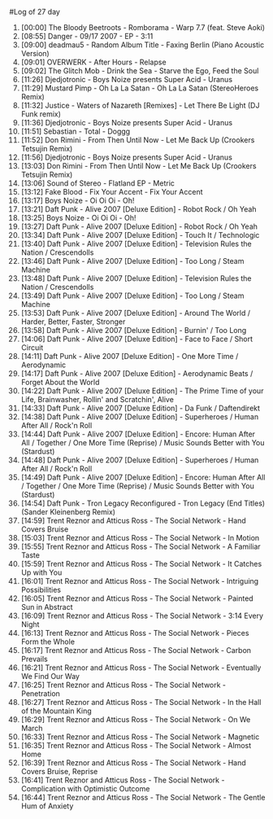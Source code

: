#Log of 27 day

1. [00:00] The Bloody Beetroots - Romborama - Warp 7.7 (feat. Steve Aoki)
1. [08:55] Danger - 09/17 2007 - EP - 3:11
1. [09:00] deadmau5 - Random Album Title - Faxing Berlin (Piano Acoustic Version)
1. [09:01] OVERWERK - After Hours - Relapse
1. [09:02] The Glitch Mob - Drink the Sea - Starve the Ego, Feed the Soul
1. [11:26] Djedjotronic - Boys Noize presents Super Acid - Uranus
1. [11:29] Mustard Pimp - Oh La La Satan - Oh La La Satan (StereoHeroes Remix)
1. [11:32] Justice - Waters of Nazareth [Remixes] - Let There Be Light (DJ Funk remix)
1. [11:36] Djedjotronic - Boys Noize presents Super Acid - Uranus
1. [11:51] Sebastian - Total - Doggg
1. [11:52] Don Rimini - From Then Until Now - Let Me Back Up (Crookers Tetsujin Remix)
1. [11:56] Djedjotronic - Boys Noize presents Super Acid - Uranus
1. [13:03] Don Rimini - From Then Until Now - Let Me Back Up (Crookers Tetsujin Remix)
1. [13:06] Sound of Stereo - Flatland EP - Metric
1. [13:12] Fake Blood - Fix Your Accent - Fix Your Accent
1. [13:17] Boys Noize - Oi Oi Oi - Oh!
1. [13:21] Daft Punk - Alive 2007 [Deluxe Edition] - Robot Rock / Oh Yeah
1. [13:25] Boys Noize - Oi Oi Oi - Oh!
1. [13:27] Daft Punk - Alive 2007 [Deluxe Edition] - Robot Rock / Oh Yeah
1. [13:34] Daft Punk - Alive 2007 [Deluxe Edition] - Touch It / Technologic
1. [13:40] Daft Punk - Alive 2007 [Deluxe Edition] - Television Rules the Nation / Crescendolls
1. [13:46] Daft Punk - Alive 2007 [Deluxe Edition] - Too Long / Steam Machine
1. [13:48] Daft Punk - Alive 2007 [Deluxe Edition] - Television Rules the Nation / Crescendolls
1. [13:49] Daft Punk - Alive 2007 [Deluxe Edition] - Too Long / Steam Machine
1. [13:53] Daft Punk - Alive 2007 [Deluxe Edition] - Around The World / Harder, Better, Faster, Stronger
1. [13:58] Daft Punk - Alive 2007 [Deluxe Edition] - Burnin' / Too Long
1. [14:06] Daft Punk - Alive 2007 [Deluxe Edition] - Face to Face / Short Circuit
1. [14:11] Daft Punk - Alive 2007 [Deluxe Edition] - One More Time / Aerodynamic
1. [14:17] Daft Punk - Alive 2007 [Deluxe Edition] - Aerodynamic Beats / Forget About the World
1. [14:22] Daft Punk - Alive 2007 [Deluxe Edition] - The Prime Time of your Life, Brainwasher, Rollin' and Scratchin', Alive
1. [14:33] Daft Punk - Alive 2007 [Deluxe Edition] - Da Funk / Daftendirekt
1. [14:38] Daft Punk - Alive 2007 [Deluxe Edition] - Superheroes / Human After All / Rock'n Roll
1. [14:44] Daft Punk - Alive 2007 [Deluxe Edition] - Encore: Human After All / Together / One More Time (Reprise) / Music Sounds Better with You (Stardust)
1. [14:48] Daft Punk - Alive 2007 [Deluxe Edition] - Superheroes / Human After All / Rock'n Roll
1. [14:49] Daft Punk - Alive 2007 [Deluxe Edition] - Encore: Human After All / Together / One More Time (Reprise) / Music Sounds Better with You (Stardust)
1. [14:54] Daft Punk - Tron Legacy Reconfigured - Tron Legacy (End Titles) (Sander Kleinenberg Remix)
1. [14:59] Trent Reznor and Atticus Ross - The Social Network - Hand Covers Bruise
1. [15:03] Trent Reznor and Atticus Ross - The Social Network - In Motion
1. [15:55] Trent Reznor and Atticus Ross - The Social Network - A Familiar Taste
1. [15:59] Trent Reznor and Atticus Ross - The Social Network - It Catches Up with You
1. [16:01] Trent Reznor and Atticus Ross - The Social Network - Intriguing Possibilities
1. [16:05] Trent Reznor and Atticus Ross - The Social Network - Painted Sun in Abstract
1. [16:09] Trent Reznor and Atticus Ross - The Social Network - 3:14 Every Night
1. [16:13] Trent Reznor and Atticus Ross - The Social Network - Pieces Form the Whole
1. [16:17] Trent Reznor and Atticus Ross - The Social Network - Carbon Prevails
1. [16:21] Trent Reznor and Atticus Ross - The Social Network - Eventually We Find Our Way
1. [16:25] Trent Reznor and Atticus Ross - The Social Network - Penetration
1. [16:27] Trent Reznor and Atticus Ross - The Social Network - In the Hall of the Mountain King
1. [16:29] Trent Reznor and Atticus Ross - The Social Network - On We March
1. [16:33] Trent Reznor and Atticus Ross - The Social Network - Magnetic
1. [16:35] Trent Reznor and Atticus Ross - The Social Network - Almost Home
1. [16:39] Trent Reznor and Atticus Ross - The Social Network - Hand Covers Bruise, Reprise
1. [16:41] Trent Reznor and Atticus Ross - The Social Network - Complication with Optimistic Outcome
1. [16:44] Trent Reznor and Atticus Ross - The Social Network - The Gentle Hum of Anxiety
